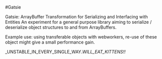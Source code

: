 #Gatsie

Gatsie: ArrayBuffer Transformation for Serializing and Interfacing with Entities
An experiment for a general purpose library aiming to serialize / deserialize object structures to and from ArrayBuffers.

Example use: using transferable objects with webworkers, re-use of these object might give a small performance gain.

_UNSTABLE_IN_EVERY_SINGLE_WAY._WILL_EAT_KITTENS!!_

